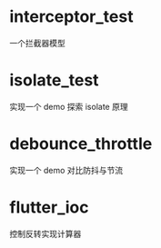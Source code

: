 # interceptor_test
一个拦截器模型

# isolate_test
实现一个 demo 探索 isolate 原理


# debounce_throttle

实现一个 demo 对比防抖与节流



# flutter_ioc

控制反转实现计算器


